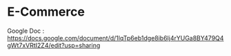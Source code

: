 # E-Commerce

Google Doc : https://docs.google.com/document/d/1lqTp6eb1dge8ib6lj4rYUGa8BY479Q4gWt7xVRtI2Z4/edit?usp=sharing
